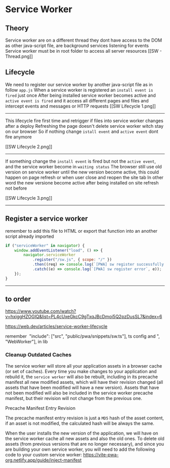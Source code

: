 # Service Worker

## Theory

Service worker are on a different thread they dont have access to the DOM as other java-script file, are background services listening for events
Service worker must be in root folder to access all server resources
[[SW - Thread.png]]

## Lifecycle

We need to register our service worker by another java-script file as in follow `app.js`
When a service worker is registered an `install event is fired` just once
After being installed service worker becomes active and `active event is fired` and it access all different pages and files and intercept events and messages or HTTP requests
[[SW Lifecycle 1.png]]

---

This lifecycle fire first time and retrigger if files into service worker changes after a deploy
Refreshing the page doesn't delete service worker witch stay on our browser
So if nothing change `istall event` and `active event` dont fire anymore

[[SW Lifecycle 2.png]]

---

If something change the `install event` is fired but not the `active event`, and the service worker become in `waiting status`
The browser still use old version on service worker until the new version become active, this could happen on page refresh or when user close and reopen the site tab
In other word the new versione become active after being installed on site refresh not before

[[SW Lifecycle 3.png]]

---

## Register a service worker

remember to add this file to HTML or export that function into an another script already imported

```js
if ("serviceWorker" in navigator) {
	window.addEventListener("load", () => {
		navigator.serviceWorker
			.register("/sw.js", { scope: "/" })
			.then((req) => console.log(`[PWA] sw register successfully `, req))
			.catch((e) => console.log(`[PWA] sw register error`, e));
	});
}
```

---

## to order

https://www.youtube.com/watch?v=hxiggHZOGlQ&list=PL4cUxeGkcC9gTxqJBcDmoi5Q2pzDusSL7&index=6

https://web.dev/articles/service-worker-lifecycle

remember  "include": ["src", "public/pwa/snippets/sw.ts"], ts config and ", "WebWorker"], in lib

### Cleanup Outdated Caches[​](https://vite-pwa-org.netlify.app/guide/inject-manifest#cleanup-outdated-caches)

The service worker will store all your application assets in a browser cache (or set of caches). Every time you make changes to your application and rebuild it, the `service worker` will also be rebuilt, including in its precache manifest all new modified assets, which will have their revision changed (all assets that have been modified will have a new version). Assets that have not been modified will also be included in the service worker precache manifest, but their revision will not change from the previous one.

Precache Manifest Entry Revision

The precache manifest entry revision is just a `MD5` hash of the asset content, if an asset is not modified, the calculated hash will be always the same.

When the user installs the new version of the application, we will have on the service worker cache all new assets and also the old ones. To delete old assets (from previous versions that are no longer necessary), and since you are building your own service worker, you will need to add the following code to your custom service worker:
https://vite-pwa-org.netlify.app/guide/inject-manifest
